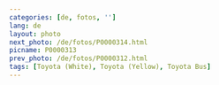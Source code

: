 ```yaml
---
categories: [de, fotos, '']
lang: de
layout: photo
next_photo: /de/fotos/P0000314.html
picname: P0000313
prev_photo: /de/fotos/P0000312.html
tags: [Toyota (White), Toyota (Yellow), Toyota Bus]
---
```

